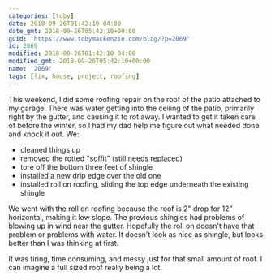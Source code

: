 ```yaml
---
categories: [toby]
date: 2018-09-26T01:42:10-04:00
date_gmt: 2018-09-26T05:42:10+00:00
guid: 'https://www.tobymackenzie.com/blog/?p=2069'
id: 2069
modified: 2018-09-26T01:42:10-04:00
modified_gmt: 2018-09-26T05:42:10+00:00
name: '2069'
tags: [fix, house, project, roofing]
---
```


This weekend, I did some roofing repair on the roof of the patio attached to my garage.<!--more-->  There was water getting into the ceiling of the patio, primarily right by the gutter, and causing it to rot away.  I wanted to get it taken care of before the winter, so I had my dad help me figure out what needed done and knock it out.  We:

- cleaned things up
- removed the rotted "soffit" (still needs replaced)
- tore off the bottom three feet of shingle
- installed a new drip edge over the old one
- installed roll on roofing, sliding the top edge underneath the existing shingle

We went with the roll on roofing because the roof is 2" drop for 12" horizontal, making it low slope.  The previous shingles had problems of blowing up in wind near the gutter.  Hopefully the roll on doesn't have that problem or problems with water.  It doesn't look as nice as shingle, but looks better than I was thinking at first.

It was tiring, time consuming, and messy just for that small amount of roof.  I can imagine a full sized roof really being a lot.
